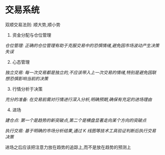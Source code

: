 # 交易系统

双顺交易法则: 顺大势,顺小势

1. 资金分配与仓位管理

_仓位管理: 正确的仓位管理有助于克服交易中的恐惧情绪,避免因市场波动产生决策失误_

2. 心态管理

_独立交易: 每一次交易都是独立的,不应该带入上一次交易的情绪,特别是避免因联想恐惧影响当前的决策_

3. 行情分析于决策

_充分的准备: 在交易前需对行情进行深入分析,明确预期,确保有充足的进场理由_

4. 进场

_建仓点: 第一个是趋势的新突破点,第二个是横盘显著走向某个方向的突破点_

_执行交易: 基于明确的市场分析结果,通过 K 线图等技术工具验证判断后执行交易决策_

进场之后应该把注意力放在趋势的追踪上,而不是放在趋势的预测上
